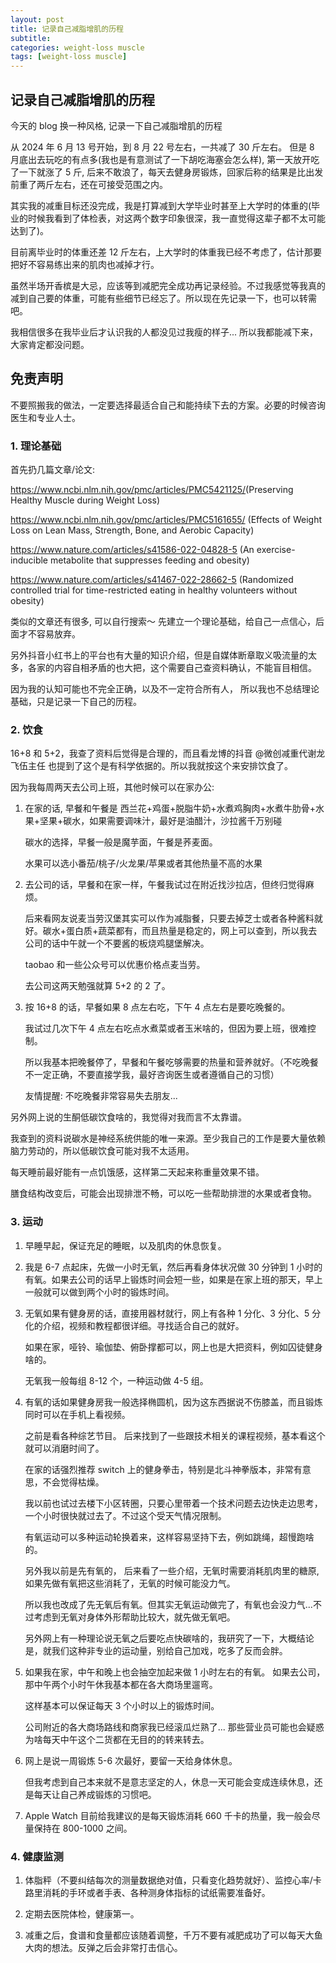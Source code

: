 ```yaml
---
layout: post
title: 记录自己减脂增肌的历程
subtitle:
categories: weight-loss muscle
tags: [weight-loss muscle]
---
```


## 记录自己减脂增肌的历程

今天的 blog 换一种风格, 记录一下自己减脂增肌的历程

从 2024 年 6 月 13 号开始，到 8 月 22 号左右，一共减了 30 斤左右。
但是 8 月底出去玩吃的有点多(我也是有意测试了一下胡吃海塞会怎么样), 第一天放开吃了一下就涨了 5 斤, 后来不敢浪了，每天去健身房锻炼，回家后称的结果是比出发前重了两斤左右，还在可接受范围之内。

其实我的减重目标还没完成，我是打算减到大学毕业时甚至上大学时的体重的(毕业的时候我看到了体检表，对这两个数字印象很深，我一直觉得这辈子都不太可能达到了)。

目前离毕业时的体重还差 12 斤左右，上大学时的体重我已经不考虑了，估计那要把好不容易练出来的肌肉也减掉才行。

虽然半场开香槟是大忌，应该等到减肥完全成功再记录经验。不过我感觉等我真的减到自己要的体重，可能有些细节已经忘了。所以现在先记录一下，也可以转需吧。

我相信很多在我毕业后才认识我的人都没见过我瘦的样子... 所以我都能减下来，大家肯定都没问题。

## 免责声明

不要照搬我的做法，一定要选择最适合自己和能持续下去的方案。必要的时候咨询医生和专业人士。

### 1. 理论基础

首先扔几篇文章/论文:

<https://www.ncbi.nlm.nih.gov/pmc/articles/PMC5421125/>(Preserving Healthy Muscle during Weight Loss)

<https://www.ncbi.nlm.nih.gov/pmc/articles/PMC5161655/> (Effects of Weight Loss on Lean Mass, Strength, Bone, and Aerobic Capacity)

<https://www.nature.com/articles/s41586-022-04828-5> (An exercise-inducible metabolite that suppresses feeding and obesity)

<https://www.nature.com/articles/s41467-022-28662-5> (Randomized controlled trial for time-restricted eating in healthy volunteers without obesity)

类似的文章还有很多, 可以自行搜索～ 先建立一个理论基础，给自己一点信心，后面才不容易放弃。

另外抖音小红书上的平台也有大量的知识介绍，但是自媒体断章取义吸流量的太多，各家的内容自相矛盾的也大把，这个需要自己查资料确认，不能盲目相信。

因为我的认知可能也不完全正确，以及不一定符合所有人， 所以我也不总结理论基础，只是记录一下自己的历程。

### 2. 饮食

16+8 和 5+2，我查了资料后觉得是合理的，而且看龙博的抖音 @微创减重代谢龙飞伍主任 也提到了这个是有科学依据的。所以我就按这个来安排饮食了。

因为我每周两天去公司上班，其他时候可以在家办公:

1. 在家的话, 早餐和午餐是 西兰花+鸡蛋+脱脂牛奶+水煮鸡胸肉+水煮牛肋骨+水果+坚果+碳水，如果需要调味汁，最好是油醋汁，沙拉酱千万别碰

   碳水的选择，早餐一般是魔芋面，午餐是荞麦面。

   水果可以选小番茄/桃子/火龙果/苹果或者其他热量不高的水果

2. 去公司的话，早餐和在家一样，午餐我试过在附近找沙拉店，但终归觉得麻烦。

   后来看网友说麦当劳汉堡其实可以作为减脂餐，只要去掉芝士或者各种酱料就好。碳水+蛋白质+蔬菜都有，而且热量是稳定的，网上可以查到，所以我去公司的话中午就一个不要酱的板烧鸡腿堡解决。

   taobao 和一些公众号可以优惠价格点麦当劳。

   去公司这两天勉强就算 5+2 的 2 了。

3. 按 16+8 的话，早餐如果 8 点左右吃，下午 4 点左右是要吃晚餐的。

   我试过几次下午 4 点左右吃点水煮菜或者玉米啥的，但因为要上班，很难控制。

   所以我基本把晚餐停了，早餐和午餐吃够需要的热量和营养就好。（不吃晚餐不一定正确，不要直接学我，最好咨询医生或者遵循自己的习惯）

   友情提醒: 不吃晚餐非常容易失去朋友...

另外网上说的生酮低碳饮食啥的，我觉得对我而言不太靠谱。

我查到的资料说碳水是神经系统供能的唯一来源。至少我自己的工作是要大量依赖脑力劳动的，所以低碳饮食可能对我不太适用。

每天睡前最好能有一点饥饿感，这样第二天起来称重量效果不错。

膳食结构改变后，可能会出现排泄不畅，可以吃一些帮助排泄的水果或者食物。

### 3. 运动

1. 早睡早起，保证充足的睡眠，以及肌肉的休息恢复。

2. 我是 6-7 点起床，先做一小时无氧，然后再看身体状况做 30 分钟到 1 小时的有氧。如果去公司的话早上锻炼时间会短一些，如果是在家上班的那天，早上一般就可以做到两个小时的锻炼时间。

3. 无氧如果有健身房的话，直接用器材就行，网上有各种 1 分化、3 分化、5 分化的介绍，视频和教程都很详细。寻找适合自己的就好。

   如果在家，哑铃、瑜伽垫、俯卧撑都可以，网上也是大把资料，例如囚徒健身啥的。

   无氧我一般每组 8-12 个，一种运动做 4-5 组。

4. 有氧的话如果健身房我一般选择椭圆机，因为这东西据说不伤膝盖，而且锻炼同时可以在手机上看视频。

   之前是看各种综艺节目。 后来找到了一些跟技术相关的课程视频，基本看这个就可以消磨时间了。

   在家的话强烈推荐 switch 上的健身拳击，特别是北斗神拳版本，非常有意思，不会觉得枯燥。

   我以前也试过去楼下小区转圈，只要心里带着一个技术问题去边快走边思考，一个小时很快就过去了。不过这个受天气情况限制。

   有氧运动可以多种运动轮换着来，这样容易坚持下去，例如跳绳，超慢跑啥的。

   另外我以前是先有氧的， 后来看了一些介绍，无氧时需要消耗肌肉里的糖原, 如果先做有氧把这些消耗了，无氧的时候可能没力气。

   所以我也改成了先无氧后有氧。但其实无氧运动做完了，有氧也会没力气...不过考虑到无氧对身体外形帮助比较大，就先做无氧吧。

   另外网上有一种理论说无氧之后要吃点快碳啥的，我研究了一下，大概结论是，就我们这种非专业的运动量，别给自己加戏，吃多了反而会胖。

5. 如果我在家，中午和晚上也会抽空加起来做 1 小时左右的有氧。 如果去公司，那中午两个小时午休我基本都在各大商场里遛弯。

   这样基本可以保证每天 3 个小时以上的锻炼时间。

   公司附近的各大商场路线和商家我已经滚瓜烂熟了... 那些营业员可能也会疑惑为啥每天中午这个二货都在无目的的转来转去。

6. 网上是说一周锻炼 5-6 次最好，要留一天给身体休息。

   但我考虑到自己本来就不是意志坚定的人，休息一天可能会变成连续休息，还是每天让自己养成锻炼的习惯吧。

7. Apple Watch 目前给我建议的是每天锻炼消耗 660 千卡的热量，我一般会尽量保持在 800-1000 之间。

### 4. 健康监测

1. 体脂秤（不要纠结每次的测量数据绝对值，只看变化趋势就好）、监控心率/卡路里消耗的手环或者手表、各种测身体指标的试纸需要准备好。

2. 定期去医院体检，健康第一。

3. 减重之后，食谱和食量都应该随着调整，千万不要有减肥成功了可以每天大鱼大肉的想法。反弹之后会非常打击信心。

